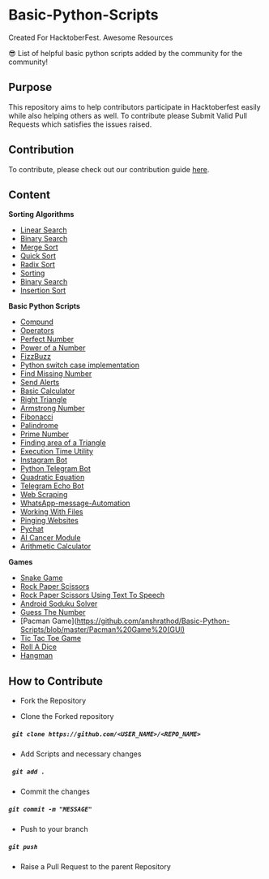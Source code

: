 # Basic-Python-Scripts

Created For HacktoberFest.
Awesome Resources

😎 List of helpful basic python scripts added by the community for the community!

## Purpose

This repository aims to help contributors participate in Hacktoberfest easily while also helping others as well.
To contribute please Submit Valid Pull Requests which satisfies the issues raised.

## Contribution

To contribute, please check out our contribution guide [here](CONTRIBUTING.md).

## Content

**Sorting Algorithms**
  - [Linear Search](LinearSearch.py)
  - [Binary Search](binarySearch.py)
  - [Merge Sort](MergeSort.py)
  - [Quick Sort](quickSort.py)
  - [Radix Sort](RadixSort.py)
  - [Sorting](sorting.py)
  - [Binary Search](binarySearch.py)
  - [Insertion Sort](InsertionSort.py)

**Basic Python Scripts**
  - [Compund](basic%20python%20scripts/compund.py)
  - [Operators](basic%20python%20scripts/operators.py)
  - [Perfect Number](basic%20python%20scripts/perfectno.py)
  - [Power of a Number](basic%20python%20scripts/ppower.py)
  - [FizzBuzz](basic%20python%20scripts/fizzbuzz.py)
  - [Python switch case implementation](basic%20python%20scripts/switch_case.py)
  - [Find Missing Number](basic%20python%20scripts/find_missing_number.py)
  - [Send Alerts](https://github.com/anshrathod/Basic-Python-Scripts/tree/master/Send%20Alerts)
  - [Basic Calculator](simple_calculator.py)
  - [Right Triangle](RightTriangle.py)
  - [Armstrong Number](Maitreyi88_armstrongno.py)
  - [Fibonacci](Maitreyi88_fibonacci.py)
  - [Palindrome](Maitreyi88_palindrome.py)
  - [Prime Number](Maitreyi88_primeno.py)
  - [Finding area of a Triangle](https://github.com/anshrathod/Basic-Python-Scripts/blob/master/DSA/Mathematical/Find_area%20_of_triangle.py)
  - [Execution Time Utility](https://github.com/anshrathod/Basic-Python-Scripts/tree/master/Execution-time-utility)
  - [Instagram Bot](https://github.com/anshrathod/Basic-Python-Scripts/tree/master/InstaGramBot)
  - [Python Telegram Bot](https://github.com/anshrathod/Basic-Python-Scripts/tree/master/Python-Telegram-bot)
  - [Quadratic Equation](https://github.com/anshrathod/Basic-Python-Scripts/tree/master/Quadratic%20equation)
  - [Telegram Echo Bot](https://github.com/anshrathod/Basic-Python-Scripts/tree/master/TelegramEchoBot)
  - [Web Scraping](https://github.com/anshrathod/Basic-Python-Scripts/tree/master/Web-Scraping)
  - [WhatsApp-message-Automation](https://github.com/anshrathod/Basic-Python-Scripts/tree/master/WhatsApp-message-automation)
  - [Working With Files](https://github.com/anshrathod/Basic-Python-Scripts/tree/master/WorkingWithFiles)
  - [Pinging Websites](https://github.com/anshrathod/Basic-Python-Scripts/tree/master/pinging-websites)
  - [Pychat](https://github.com/anshrathod/Basic-Python-Scripts/tree/master/pychat)
  - [AI Cancer Module](https://github.com/anshrathod/Basic-Python-Scripts/blob/master/A.I_cancer_module.py)
  - [Arithmetic Calculator](https://github.com/anshrathod/Basic-Python-Scripts/blob/master/Arithmetic_calculator.py)
 
**Games**
  - [Snake Game](https://github.com/anshrathod/Basic-Python-Scripts/tree/master/SnakeGame)
  - [Rock Paper Scissors](https://github.com/anshrathod/Basic-Python-Scripts/tree/master/RockPaperScissors)
  - [Rock Paper Scissors Using Text To Speech](https://github.com/anshrathod/Basic-Python-Scripts/tree/master/RockPaperScissorUsingTextToSpeech)
  - [Android Soduku Solver](https://github.com/anshrathod/Basic-Python-Scripts/tree/master/Android%20sudoku%20solver)
  - [Guess The Number](Guess_the_number.py)
  - [Pacman Game](https://github.com/anshrathod/Basic-Python-Scripts/blob/master/Pacman%20Game%20(GUI)
  - [Tic Tac Toe Game](https://github.com/anshrathod/Basic-Python-Scripts/tree/master/TicTacToeGame)
  - [Roll A Dice](https://github.com/anshrathod/Basic-Python-Scripts/blob/master/Roll%20a%20Dice.py)
  - [Hangman](https://github.com/anshrathod/Basic-Python-Scripts/blob/master/hangman.py)
  
## How to Contribute

- Fork the Repository

- Clone the Forked repository

##### ` git clone https://github.com/<USER_NAME>/<REPO_NAME>`

- Add Scripts and necessary changes

##### ` git add .`

- Commit the changes

##### `git commit -m "MESSAGE"`

- Push to your branch

##### `git push`

- Raise a Pull Request to the parent Repository
